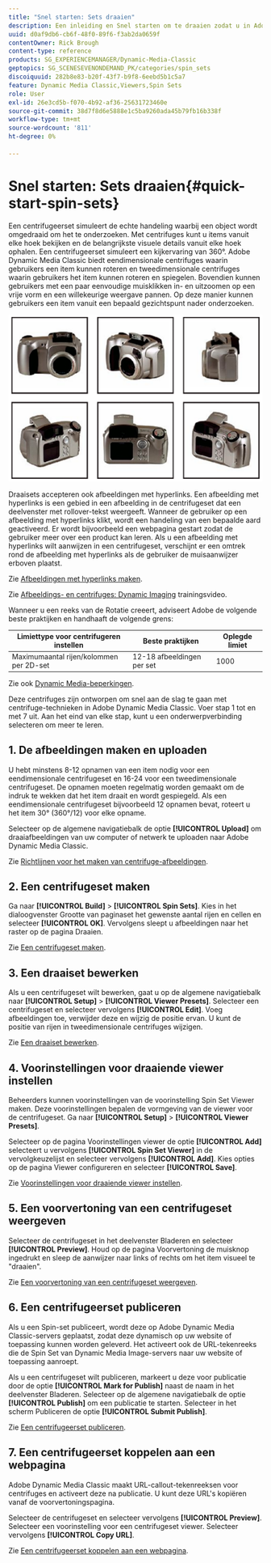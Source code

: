 ```yaml
---
title: "Snel starten: Sets draaien"
description: Een inleiding en Snel starten om te draaien zodat u in Adobe Dynamic Media Classic snel aan de slag kunt.
uuid: d0af9db6-cb6f-48f0-89f6-f3ab2da0659f
contentOwner: Rick Brough
content-type: reference
products: SG_EXPERIENCEMANAGER/Dynamic-Media-Classic
geptopics: SG_SCENESEVENONDEMAND_PK/categories/spin_sets
discoiquuid: 282b8e83-b20f-43f7-b9f8-6eebd5b1c5a7
feature: Dynamic Media Classic,Viewers,Spin Sets
role: User
exl-id: 26e3cd5b-f070-4b92-af36-25631723460e
source-git-commit: 38d7f8d6e5888e1c5ba9260ada45b79fb16b338f
workflow-type: tm+mt
source-wordcount: '811'
ht-degree: 0%

---
```


# Snel starten: Sets draaien{#quick-start-spin-sets}

Een centrifugeerset simuleert de echte handeling waarbij een object wordt omgedraaid om het te onderzoeken. Met centrifuges kunt u items vanuit elke hoek bekijken en de belangrijkste visuele details vanuit elke hoek ophalen. Een centrifugeerset simuleert een kijkervaring van 360°. Adobe Dynamic Media Classic biedt eendimensionale centrifuges waarin gebruikers een item kunnen roteren en tweedimensionale centrifuges waarin gebruikers het item kunnen roteren en spiegelen. Bovendien kunnen gebruikers met een paar eenvoudige muisklikken in- en uitzoomen op een vrije vorm en een willekeurige weergave pannen. Op deze manier kunnen gebruikers een item vanuit een bepaald gezichtspunt nader onderzoeken.

![Afbeeldingen voor een centrifugeerset.](/help/using/assets/spin_set.png)

Draaisets accepteren ook afbeeldingen met hyperlinks. Een afbeelding met hyperlinks is een gebied in een afbeelding in de centrifugeset dat een deelvenster met rollover-tekst weergeeft. Wanneer de gebruiker op een afbeelding met hyperlinks klikt, wordt een handeling van een bepaalde aard geactiveerd. Er wordt bijvoorbeeld een webpagina gestart zodat de gebruiker meer over een product kan leren. Als u een afbeelding met hyperlinks wilt aanwijzen in een centrifugeset, verschijnt er een omtrek rond de afbeelding met hyperlinks als de gebruiker de muisaanwijzer erboven plaatst.

Zie [Afbeeldingen met hyperlinks maken](creating-image-maps.md).

Zie [Afbeeldings- en centrifuges: Dynamic Imaging](https://s7d5.scene7.com/s7viewers/html5/VideoViewer.html?videoserverurl=https://s7d5.scene7.com/is/content/&amp;emailurl=https://s7d5.scene7.com/s7/emailFriend&amp;serverUrl=https://s7d5.scene7.com/is/image/&amp;config=Scene7SharedAssets/Universal_HTML5_Video&amp;contenturl=https://s7d5.scene7.com/skins/&amp;asset=S7tutorials/556_Image%20&amp;%20Spin%20Sets_converted%20renamed_Dynamic%20Imaging-AVS) trainingsvideo.

Wanneer u een reeks van de Rotatie creeert, adviseert Adobe de volgende beste praktijken en handhaaft de volgende grens:

| Limiettype voor centrifugeren instellen | Beste praktijken | Oplegde limiet |
| --- | --- | --- |
| Maximumaantal rijen/kolommen per 2D-set | 12-18 afbeeldingen per set | 1000 |

Zie ook [Dynamic Media-beperkingen](/help/using/limitations.md).

Deze centrifuges zijn ontworpen om snel aan de slag te gaan met centrifuge-technieken in Adobe Dynamic Media Classic. Voer stap 1 tot en met 7 uit. Aan het eind van elke stap, kunt u een onderwerpverbinding selecteren om meer te leren.

## 1. De afbeeldingen maken en uploaden

U hebt minstens 8-12 opnamen van een item nodig voor een eendimensionale centrifugeset en 16-24 voor een tweedimensionale centrifugeset. De opnamen moeten regelmatig worden gemaakt om de indruk te wekken dat het item draait en wordt gespiegeld. Als een eendimensionale centrifugeset bijvoorbeeld 12 opnamen bevat, roteert u het item 30° (360°/12) voor elke opname.

Selecteer op de algemene navigatiebalk de optie **[!UICONTROL Upload]** om draaiafbeeldingen van uw computer of netwerk te uploaden naar Adobe Dynamic Media Classic.

Zie [Richtlijnen voor het maken van centrifuge-afbeeldingen](creating-spin-set.md#guidelines-for-shooting-spin-set-images).

## 2. Een centrifugeset maken

Ga naar **[!UICONTROL Build]** > **[!UICONTROL Spin Sets]**. Kies in het dialoogvenster Grootte van paginaset het gewenste aantal rijen en cellen en selecteer **[!UICONTROL OK]**. Vervolgens sleept u afbeeldingen naar het raster op de pagina Draaien.

Zie [Een centrifugeset maken](creating-spin-set.md#creating-a-spin-set).

## 3. Een draaiset bewerken

Als u een centrifugeset wilt bewerken, gaat u op de algemene navigatiebalk naar **[!UICONTROL Setup]** > **[!UICONTROL Viewer Presets]**. Selecteer een centrifugeset en selecteer vervolgens **[!UICONTROL Edit]**. Voeg afbeeldingen toe, verwijder deze en wijzig de positie ervan. U kunt de positie van rijen in tweedimensionale centrifuges wijzigen.

Zie [Een draaiset bewerken](creating-spin-set.md#editing-a-spin-set).

## 4. Voorinstellingen voor draaiende viewer instellen

Beheerders kunnen voorinstellingen van de voorinstelling Spin Set Viewer maken. Deze voorinstellingen bepalen de vormgeving van de viewer voor de centrifugeset. Ga naar **[!UICONTROL Setup]** > **[!UICONTROL Viewer Presets]**.

Selecteer op de pagina Voorinstellingen viewer de optie **[!UICONTROL Add]** selecteert u vervolgens **[!UICONTROL Spin Set Viewer]** in de vervolgkeuzelijst en selecteer vervolgens **[!UICONTROL Add]**. Kies opties op de pagina Viewer configureren en selecteer **[!UICONTROL Save]**.

Zie [Voorinstellingen voor draaiende viewer instellen](setting-spin-set-viewer-presets.md#setting-up-spin-set-viewer-presets).

## 5. Een voorvertoning van een centrifugeset weergeven

Selecteer de centrifugeset in het deelvenster Bladeren en selecteer **[!UICONTROL Preview]**. Houd op de pagina Voorvertoning de muisknop ingedrukt en sleep de aanwijzer naar links of rechts om het item visueel te &quot;draaien&quot;.

Zie [Een voorvertoning van een centrifugeset weergeven](previewing-spin-set.md#previewing-a-spin-set).

## 6. Een centrifugeerset publiceren

Als u een Spin-set publiceert, wordt deze op Adobe Dynamic Media Classic-servers geplaatst, zodat deze dynamisch op uw website of toepassing kunnen worden geleverd. Het activeert ook de URL-tekenreeks die de Spin Set van Dynamic Media Image-servers naar uw website of toepassing aanroept.

Als u een centrifugeset wilt publiceren, markeert u deze voor publicatie door de optie **[!UICONTROL Mark for Publish]** naast de naam in het deelvenster Bladeren. Selecteer op de algemene navigatiebalk de optie **[!UICONTROL Publish]** om een publicatie te starten. Selecteer in het scherm Publiceren de optie **[!UICONTROL Submit Publish]**.

Zie [Een centrifugeerset publiceren](publishing-spin-set.md#publishing-a-spin-set).

## 7. Een centrifugeerset koppelen aan een webpagina

Adobe Dynamic Media Classic maakt URL-callout-tekenreeksen voor centrifuges en activeert deze na publicatie. U kunt deze URL&#39;s kopiëren vanaf de voorvertoningspagina.

Selecteer de centrifugeset en selecteer vervolgens **[!UICONTROL Preview]**. Selecteer een voorinstelling voor een centrifugeset viewer. Selecteer vervolgens **[!UICONTROL Copy URL]**.

Zie [Een centrifugeerset koppelen aan een webpagina](linking-spin-set-web-page.md#linking-a-spin-set-to-a-web-page).
